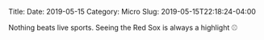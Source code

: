 Title: 
Date: 2019-05-15
Category: Micro
Slug: 2019-05-15T22:18:24-04:00

Nothing beats live sports. Seeing the Red Sox is always a highlight ⚾️